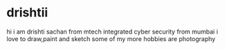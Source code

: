 # drishtii
hi i am drishti sachan from mtech  integrated cyber security from mumbai 
i love to draw,paint and sketch 
some of my more hobbies are photography
